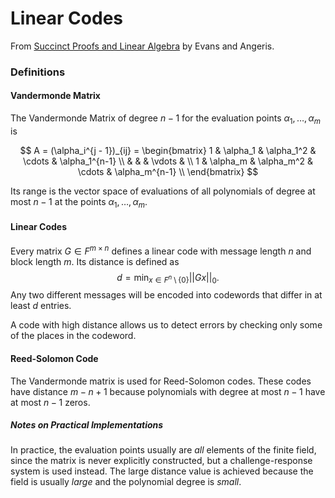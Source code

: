 # Linear Codes

From [Succinct Proofs and Linear Algebra](https://angeris.github.io/papers/zk-linalg.pdf) by Evans and Angeris.

### Definitions

#### Vandermonde Matrix

The Vandermonde Matrix of degree $n -1$ for the evaluation points $\alpha_1, \dots, \alpha_m$ is

$$ A = (\alpha_i^{j - 1})_{ij} = \begin{bmatrix}
1 & \alpha_1 & \alpha_1^2 & \cdots & \alpha_1^{n-1} \\
 &  & & \vdots &  \\
1 & \alpha_m & \alpha_m^2 & \cdots & \alpha_m^{n-1} \\
 \end{bmatrix} $$

Its range is the vector space of evaluations of all polynomials of degree at most $n-1$
at the points $\alpha_1, \dots, \alpha_m$.

#### Linear Codes

Every matrix $G \in F^{m \times n}$ defines a linear code with message length $n$ and
block length $m$. Its distance is defined as
$$ d = \min_{x \in F^n\setminus\{0\}} || G x ||_0. $$
Any two different messages will be encoded into codewords that differ in at least $d$ entries.

A code with high distance allows us to detect errors by checking only some of the places
in the codeword.

#### Reed-Solomon Code

The Vandermonde matrix is used for Reed-Solomon codes. These codes have distance $m - n + 1$
because polynomials with degree at most $n - 1$ have at most $n - 1$ zeros.

##### Notes on Practical Implementations

In practice, the evaluation points usually are _all_ elements of the finite field,
since the matrix is never explicitly constructed, but a challenge-response system is used instead.
The large distance value is achieved because the field is usually _large_ and the polynomial
degree is _small_.